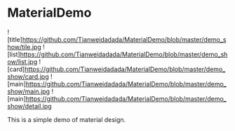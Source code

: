 # MaterialDemo
![title]https://github.com/Tianweidadada/MaterialDemo/blob/master/demo_show/tile.jpg
![list]https://github.com/Tianweidadada/MaterialDemo/blob/master/demo_show/list.jpg
![card]https://github.com/Tianweidadada/MaterialDemo/blob/master/demo_show/card.jpg
![main]https://github.com/Tianweidadada/MaterialDemo/blob/master/demo_show/main.jpg
![main]https://github.com/Tianweidadada/MaterialDemo/blob/master/demo_show/detail.jpg

This is a simple demo of material design.

